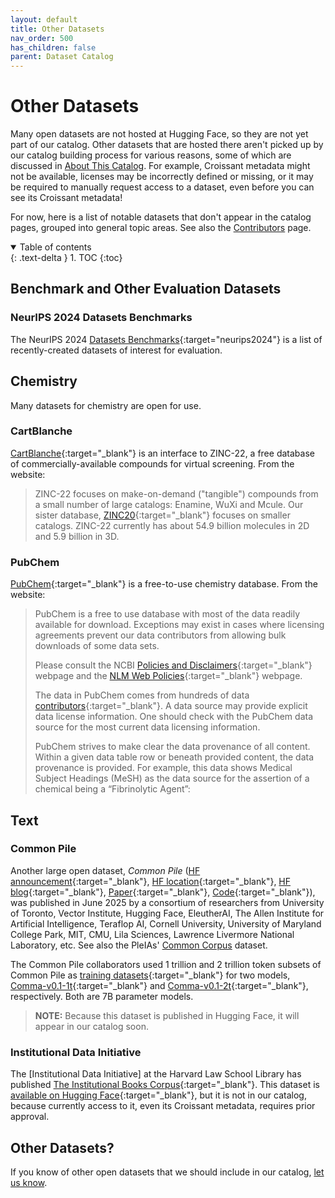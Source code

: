 ```yaml
---
layout: default
title: Other Datasets
nav_order: 500
has_children: false
parent: Dataset Catalog
---
```


# Other Datasets

Many open datasets are not hosted at Hugging Face, so they are not yet part of our catalog. Other datasets that are hosted there aren't picked up by our catalog building process for various reasons, some of which are discussed in [About This Catalog]({{site.baseurl}}/catalog/catalog/). For example, Croissant metadata might not be available, licenses may be incorrectly defined or missing, or it may be required to manually request access to a dataset, even before you can see its Croissant metadata!

For now, here is a list of notable datasets that don't appear in the catalog pages, grouped into general topic areas. See also the [Contributors]({{site.baseurl}}/catalog/contributors/) page.

<details open markdown="block">
  <summary>
    Table of contents
  </summary>
  {: .text-delta }
1. TOC
{:toc}
</details>

## Benchmark and Other Evaluation Datasets

### NeurIPS 2024 Datasets Benchmarks

The NeurIPS 2024 [Datasets Benchmarks](https://neurips.cc/virtual/2024/events/datasets-benchmarks-2024){:target="neurips2024"} is a list of recently-created datasets of interest for evaluation.


## Chemistry

Many datasets for chemistry are open for use.

### CartBlanche

[CartBlanche](https://cartblanche.docking.org/){:target="_blank"} is an interface to ZINC-22, a free database of commercially-available compounds for virtual screening. From the website:

> ZINC-22 focuses on make-on-demand ("tangible") compounds from a small number of large catalogs: Enamine, WuXi and Mcule. Our sister database, [ZINC20](https://zinc20.docking.org/){:target="_blank"} focuses on smaller catalogs. ZINC-22 currently has about 54.9 billion molecules in 2D and 5.9 billion in 3D.

### PubChem

[PubChem](https://pubchem.ncbi.nlm.nih.gov/docs/downloads){:target="_blank"} is a free-to-use chemistry database. From the website:

> PubChem is a free to use database with most of the data readily available for download. Exceptions may exist in cases where licensing agreements prevent our data contributors from allowing bulk downloads of some data sets.
>
> Please consult the NCBI [Policies and Disclaimers](https://www.ncbi.nlm.nih.gov/home/about/policies/){:target="_blank"} webpage and the [NLM Web Policies](https://www.nlm.nih.gov/web_policies.html){:target="_blank"} webpage.
>
> The data in PubChem comes from hundreds of data [contributors](https://pubchem.ncbi.nlm.nih.gov/source/){:target="_blank"}. A data source may provide explicit data license information. One should check with the PubChem data source for the most current data licensing information.
>
> PubChem strives to make clear the data provenance of all content. Within a given data table row or beneath provided content, the data provenance is provided. For example, this data shows Medical Subject Headings (MeSH) as the data source for the assertion of a chemical being a “Fibrinolytic Agent”:

## Text

### Common Pile

Another large open dataset, _Common Pile_ ([HF announcement](https://huggingface.co/blog/common-pile/common-pile-v0p1-announcement){:target="_blank"}, [HF location](https://huggingface.co/common-pile){:target="_blank"}, [HF blog](https://huggingface.co/blog/stellaathena/common-pile){:target="_blank"}, [Paper](https://github.com/r-three/common-pile/blob/main/paper.pdf){:target="_blank"}, [Code](https://github.com/r-three/common-pile){:target="_blank"}), was published in June 2025 by a consortium of researchers from University of Toronto, Vector Institute, Hugging Face, EleutherAI, The Allen Institute for Artificial Intelligence, Teraflop AI, Cornell University, University of Maryland College Park, MIT, CMU, Lila Sciences, Lawrence Livermore National Laboratory, etc. See also the PleIAs' [Common Corpus]({{site.baseurl}}/catalog/contributors/#pleias) dataset.

The Common Pile collaborators used 1 trillion and 2 trillion token subsets of Common Pile as [training datasets](https://huggingface.co/datasets/common-pile/comma_v0.1_training_dataset){:target="_blank"} for two models, [Comma-v0.1-1t](https://huggingface.co/common-pile/comma-v0.1-1t){:target="_blank"} and [Comma-v0.1-2t](https://huggingface.co/common-pile/comma-v0.1-2t){:target="_blank"}, respectively. Both are 7B parameter models.

> **NOTE:** Because this dataset is published in Hugging Face, it will appear in our catalog soon.

### Institutional Data Initiative

The [Institutional Data Initiative] at the Harvard Law School Library has published [The Institutional Books Corpus](https://www.institutionaldatainitiative.org/institutional-books){:target="_blank"}. This dataset is [available on Hugging Face](https://huggingface.co/datasets/institutional/institutional-books-1.0){:target="_blank"}, but it is not in our catalog, because currently access to it, even its Croissant metadata, requires prior approval.

## Other Datasets?

If you know of other open datasets that we should include in our catalog, [let us know]({{site.baseurl}}/contributing).
